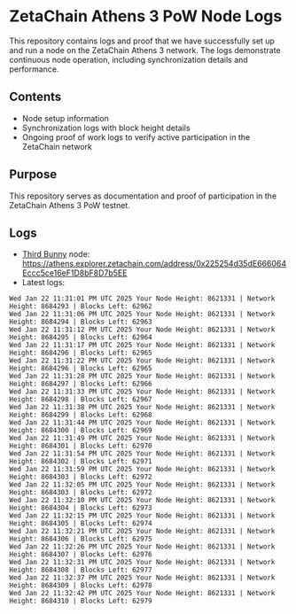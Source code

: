 # ZetaChain Athens 3 PoW Node Logs
This repository contains logs and proof that we have successfully set up and run a node on the ZetaChain Athens 3 network. The logs demonstrate continuous node operation, including synchronization details and performance.

## Contents
- Node setup information
- Synchronization logs with block height details
- Ongoing proof of work logs to verify active participation in the ZetaChain network

## Purpose
This repository serves as documentation and proof of participation in the ZetaChain Athens 3 PoW testnet.

## Logs

- [Third Bunny](https://thirdbunny.xyz/) node: https://athens.explorer.zetachain.com/address/0x225254d35dE666064Eccc5ce16eF1D8bF8D7b5EE
- Latest logs:
```
Wed Jan 22 11:31:01 PM UTC 2025 Your Node Height: 8621331 | Network Height: 8684293 | Blocks Left: 62962
Wed Jan 22 11:31:06 PM UTC 2025 Your Node Height: 8621331 | Network Height: 8684294 | Blocks Left: 62963
Wed Jan 22 11:31:12 PM UTC 2025 Your Node Height: 8621331 | Network Height: 8684295 | Blocks Left: 62964
Wed Jan 22 11:31:17 PM UTC 2025 Your Node Height: 8621331 | Network Height: 8684296 | Blocks Left: 62965
Wed Jan 22 11:31:22 PM UTC 2025 Your Node Height: 8621331 | Network Height: 8684296 | Blocks Left: 62965
Wed Jan 22 11:31:28 PM UTC 2025 Your Node Height: 8621331 | Network Height: 8684297 | Blocks Left: 62966
Wed Jan 22 11:31:33 PM UTC 2025 Your Node Height: 8621331 | Network Height: 8684298 | Blocks Left: 62967
Wed Jan 22 11:31:38 PM UTC 2025 Your Node Height: 8621331 | Network Height: 8684299 | Blocks Left: 62968
Wed Jan 22 11:31:44 PM UTC 2025 Your Node Height: 8621331 | Network Height: 8684300 | Blocks Left: 62969
Wed Jan 22 11:31:49 PM UTC 2025 Your Node Height: 8621331 | Network Height: 8684301 | Blocks Left: 62970
Wed Jan 22 11:31:54 PM UTC 2025 Your Node Height: 8621331 | Network Height: 8684302 | Blocks Left: 62971
Wed Jan 22 11:31:59 PM UTC 2025 Your Node Height: 8621331 | Network Height: 8684303 | Blocks Left: 62972
Wed Jan 22 11:32:05 PM UTC 2025 Your Node Height: 8621331 | Network Height: 8684303 | Blocks Left: 62972
Wed Jan 22 11:32:10 PM UTC 2025 Your Node Height: 8621331 | Network Height: 8684304 | Blocks Left: 62973
Wed Jan 22 11:32:15 PM UTC 2025 Your Node Height: 8621331 | Network Height: 8684305 | Blocks Left: 62974
Wed Jan 22 11:32:21 PM UTC 2025 Your Node Height: 8621331 | Network Height: 8684306 | Blocks Left: 62975
Wed Jan 22 11:32:26 PM UTC 2025 Your Node Height: 8621331 | Network Height: 8684307 | Blocks Left: 62976
Wed Jan 22 11:32:31 PM UTC 2025 Your Node Height: 8621331 | Network Height: 8684308 | Blocks Left: 62977
Wed Jan 22 11:32:37 PM UTC 2025 Your Node Height: 8621331 | Network Height: 8684309 | Blocks Left: 62978
Wed Jan 22 11:32:42 PM UTC 2025 Your Node Height: 8621331 | Network Height: 8684310 | Blocks Left: 62979
```
